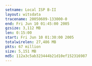 ```yaml
---
setname: Local ISP B-II
layout: witsdata
tracename: 20050609-133000-0
end: Fri Jun 10 01:45:00 2005
gzsize: 3,112 MB
len: 0:15:00
start: Fri Jun 10 01:30:00 2005
totalwirelen: 27,486 MB
pkts: 67 million
size: 5,151 MB
md5: 112a3c5ab323444b21d10ef152316987
---
```

